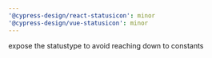 ```yaml
---
'@cypress-design/react-statusicon': minor
'@cypress-design/vue-statusicon': minor
---
```


expose the statustype to avoid reaching down to constants
